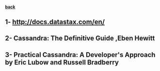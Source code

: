 #### [back](getting_started_main.md)


## 1- http://docs.datastax.com/en/
## 2- Cassandra: The Definitive Guide ,Eben Hewitt
## 3- Practical Cassandra: A Developer's Approach by Eric Lubow and Russell Bradberry
